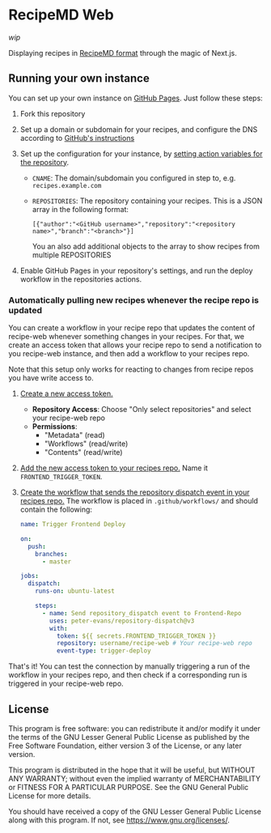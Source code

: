 # RecipeMD Web

_wip_

Displaying recipes in [RecipeMD format](https://github.com/RecipeMD/RecipeMD) through the magic of Next.js.

## Running your own instance

You can set up your own instance on [GitHub Pages](https://pages.github.com). Just follow these steps:

1. Fork this repository

2. Set up a domain or subdomain for your recipes, and configure the DNS according to [GitHub's instructions](https://docs.github.com/en/pages/configuring-a-custom-domain-for-your-github-pages-site/managing-a-custom-domain-for-your-github-pages-site)

3. Set up the configuration for your instance, by [setting action variables for the repository](https://docs.github.com/en/actions/writing-workflows/choosing-what-your-workflow-does/store-information-in-variables#creating-configuration-variables-for-a-repository).

   - `CNAME`: The domain/subdomain you configured in step to, e.g. `recipes.example.com`

   - `REPOSITORIES`: The repository containing your recipes. This is a JSON array in the following format:
     ```
     [{"author":"<GitHub username>","repository":"<repository name>","branch":"<branch>"}]
     ```
     You an also add additional objects to the array to show recipes from multiple REPOSITORIES

4. Enable GitHub Pages in your repository's settings, and run the deploy workflow in the repositories actions.

### Automatically pulling new recipes whenever the recipe repo is updated

You can create a workflow in your recipe repo that updates the content of recipe-web whenever something changes in your recipes. For that, we create an access token that allows your recipe repo to send a notification to you recipe-web instance, and then add a workflow to your recipes repo.

Note that this setup only works for reacting to changes from recipe repos you have write access to.

1. [Create a new access token.](https://docs.github.com/en/authentication/keeping-your-account-and-data-secure/managing-your-personal-access-tokens#creating-a-fine-grained-personal-access-token)
   - **Repository Access**: Choose "Only select repositories" and select your recipe-web repo
   - **Permissions**:
     - "Metadata" (read)
     - "Workflows" (read/write)
     - "Contents" (read/write)
2. [Add the new access token to your recipes repo.](https://docs.github.com/en/actions/how-tos/write-workflows/choose-what-workflows-do/use-secrets?ref=fal-blog&tool=webui#creating-secrets-for-a-repository) Name it `FRONTEND_TRIGGER_TOKEN`.
3. [Create the workflow that sends the repository dispatch event in your recipes repo.](https://github.com/marketplace/actions/repository-dispatch) The workflow is placed in `.github/workflows/` and should contain the following:

   ```yml
   name: Trigger Frontend Deploy

   on:
     push:
       branches:
         - master

   jobs:
     dispatch:
       runs-on: ubuntu-latest

       steps:
         - name: Send repository_dispatch event to Frontend-Repo
           uses: peter-evans/repository-dispatch@v3
           with:
             token: ${{ secrets.FRONTEND_TRIGGER_TOKEN }}
             repository: username/recipe-web # Your recipe-web repo
             event-type: trigger-deploy
   ```

That's it! You can test the connection by manually triggering a run of the workflow in your recipes repo, and then check if a corresponding run is triggered in your recipe-web repo.

## License

This program is free software: you can redistribute it and/or modify
it under the terms of the GNU Lesser General Public License as
published by the Free Software Foundation, either version 3 of the
License, or any later version.

This program is distributed in the hope that it will be useful,
but WITHOUT ANY WARRANTY; without even the implied warranty of
MERCHANTABILITY or FITNESS FOR A PARTICULAR PURPOSE.  See the
GNU General Public License for more details.

You should have received a copy of the GNU Lesser General Public License
along with this program. If not, see https://www.gnu.org/licenses/.
